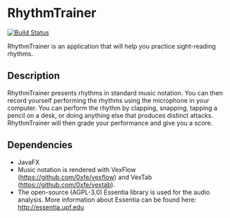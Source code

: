 # RhythmTrainer

[![Build Status](https://travis-ci.org/cpe305/fall2016-project-dsabsay.svg?branch=master)](https://travis-ci.org/cpe305/fall2016-project-dsabsay)

RhythmTrainer is an application that will help you practice sight-reading rhythms.

## Description
RhythmTrainer presents rhythms in standard music notation. You can then record yourself performing the rhythms using the microphone in your computer. You can perform the rhythm by clapping, snapping, tapping a pencil on a desk, or doing anything else that produces distinct attacks. RhythmTrainer will then grade your performance and give you a score.

## Dependencies
* JavaFX
* Music notation is rendered with VexFlow (https://github.com/0xfe/vexflow) and VexTab (https://github.com/0xfe/vextab).
* The open-source (AGPL-3.0) Essentia library is used for the audio analysis. More information about Essentia can be found here: http://essentia.upf.edu
